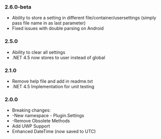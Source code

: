 ### 2.6.0-beta
* Ability to store a setting in different file/container/usersettings (simply pass file name in as last parameter)
* Fixed issues with double parsing on Android

### 2.5.0
* Ability to clear all settings
* .NET 4.5 now stores to user instead of global

### 2.1.0
* Remove help file and add in readme.txt
* .NET 4.5 Implementation for unit testing
### 2.0.0
* Breaking changes:
* -New namespace - Plugin.Settings
* -Remove Obsolete Methods
* Add UWP Support
* Enhanced DateTime (now saved to UTC)

